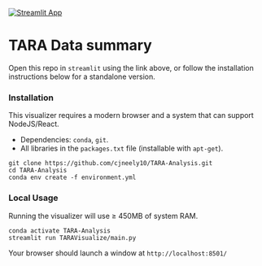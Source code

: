 [![Streamlit App](https://static.streamlit.io/badges/streamlit_badge_black_white.svg)](https://share.streamlit.io/cjneely10/TARA-Analysis/main/TARAVisualize/main.py)


# TARA Data summary

Open this repo in `streamlit` using the link above, or follow the installation instructions below for a standalone version.

### Installation

This visualizer requires a modern browser and a system that can support NodeJS/React.

- Dependencies: `conda`, `git`.
- All libraries in the `packages.txt` file (installable with `apt-get`).


```
git clone https://github.com/cjneely10/TARA-Analysis.git
cd TARA-Analysis
conda env create -f environment.yml
```

### Local Usage

Running the visualizer will use &ge; 450MB of system RAM.

```shell
conda activate TARA-Analysis
streamlit run TARAVisualize/main.py
```

Your browser should launch a window at `http://localhost:8501/`
